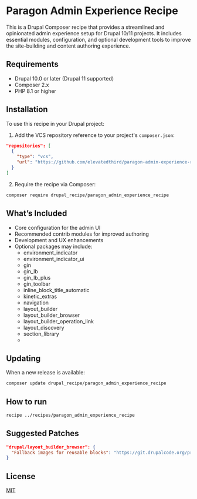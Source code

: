 # Paragon Admin Experience Recipe
This is a Drupal Composer recipe that provides a streamlined and opinionated admin experience setup for Drupal 10/11 projects. It includes essential modules, configuration, and optional development tools to improve the site-building and content authoring experience.

## Requirements
- Drupal 10.0 or later (Drupal 11 supported)
- Composer 2.x
- PHP 8.1 or higher

## Installation
To use this recipe in your Drupal project:

1. Add the VCS repository reference to your project's `composer.json`:
```json
"repositories": [
  {
    "type": "vcs",
    "url": "https://github.com/elevatedthird/paragon-admin-experience-recipe#master"
  }
]
```

2. Require the recipe via Composer:
```bash
composer require drupal_recipe/paragon_admin_experience_recipe
```

## What’s Included
- Core configuration for the admin UI
- Recommended contrib modules for improved authoring
- Development and UX enhancements
- Optional packages may include:
  - environment_indicator
  - environment_indicator_ui
  - gin
  - gin_lb
  - gin_lb_plus
  - gin_toolbar
  - inline_block_title_automatic
  - kinetic_extras
  - navigation
  - layout_builder
  - layout_builder_browser
  - layout_builder_operation_link
  - layout_discovery
  - section_library
  - 
## Updating
When a new release is available:

```bash
composer update drupal_recipe/paragon_admin_experience_recipe
```

## How to run
```bash 
recipe ../recipes/paragon_admin_experience_recipe
```

## Suggested Patches
```.json
"drupal/layout_builder_browser": {
  "Fallback images for reusable blocks": "https://git.drupalcode.org/project/layout_builder_browser/-/merge_requests/28.diff"
}
```

## License

[MIT](LICENSE)
